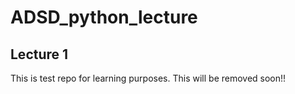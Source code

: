 # ADSD_python_lecture

## Lecture 1

This is test repo for learning purposes. This will be removed soon!!
